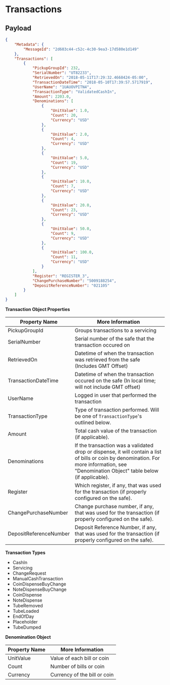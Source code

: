 # Transactions

## Payload

```json
{
    "Metadata": {
        "MessageId": "2d603c44-c52c-4c30-9ea3-17d580e1d149"
    },
    "Transactions": [
        {
            "PickupGroupId": 232,
            "SerialNumber": "UT82233",
            "RetrievedOn": "2018-05-11T17:29:32.4668424-05:00",
            "TransactionDateTime": "2018-05-10T17:39:57.5717919",
            "UserName": "1UAUOVPITN4",
            "TransactionType": "ValidatedCashIn",
            "Amount": 2203.0,
            "Denominations": [
                {
                    "UnitValue": 1.0,
                    "Count": 20,
                    "Currency": "USD"
                },
                {
                    "UnitValue": 2.0,
                    "Count": 4,
                    "Currency": "USD"
                },
                {
                    "UnitValue": 5.0,
                    "Count": 19,
                    "Currency": "USD"
                },
                {
                    "UnitValue": 10.0,
                    "Count": 7,
                    "Currency": "USD"
                },
                {
                    "UnitValue": 20.0,
                    "Count": 23,
                    "Currency": "USD"
                },
                {
                    "UnitValue": 50.0,
                    "Count": 9,
                    "Currency": "USD"
                },
                {
                    "UnitValue": 100.0,
                    "Count": 11,
                    "Currency": "USD"
                }
            ],
            "Register": "REGISTER_3",
            "ChangePurchaseNumber": "5009188254",
            "DepositReferenceNumber": "021105"
        }
    ]
}
```

**Transaction Object Properties**

Property Name | More Information
------------- | ----------------
PickupGroupId | Groups transactions to a servicing
SerialNumber | Serial number of the safe that the transaction occured on
RetrievedOn | Datetime of when the transaction was retrieved from the safe (Includes GMT Offset)
TransactionDateTime | Datetime of when the transaction occured on the safe (In local time; will not include GMT offset)
UserName | Logged in user that performed the transaction
TransactionType | Type of transaction performed.  Will be one of `TransactionType`'s outlined below.
Amount | Total cash value of the transaction (if applicable).
Denominations | If the transaction was a validated drop or dispense, it will contain a list of bills or coin by denomination.  For more information, see "Denomination Object" table below (if applicable).
Register | Which register, if any, that was used for the transaction (if properly configured on the safe).
ChangePurchaseNumber | Change purchase number, if any, that was used for the transaction (if properly configured on the safe).
DepositReferenceNumber | Deposit Reference Number, if any, that was used for the transaction (if properly configured on the safe).

**Transaction Types**

- CashIn
- Servicing
- ChangeRequest
- ManualCashTransaction
- CoinDispenseBuyChange
- NoteDispenseBuyChange
- CoinDispense
- NoteDispense
- TubeRemoved
- TubeLoaded
- EndOfDay
- Placeholder
- TubeDumped

**Denomination Object**

Property Name | More Information
------------- | ----------------
UnitValue | Value of each bill or coin
Count | Number of bills or coin
Currency | Currency of the bill or coin
